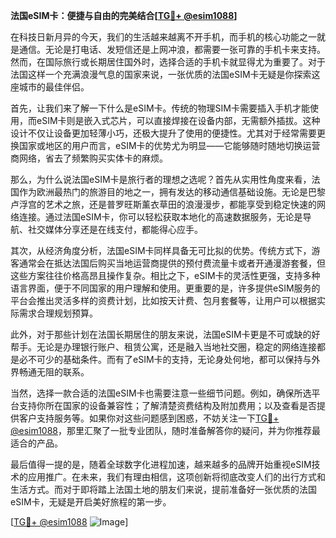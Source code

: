**法国eSIM卡：便捷与自由的完美结合[[TG💪+ @esim1088](https://t.me/s/esim1088)]**

在科技日新月异的今天，我们的生活越来越离不开手机，而手机的核心功能之一就是通信。无论是打电话、发短信还是上网冲浪，都需要一张可靠的手机卡来支持。然而，在国际旅行或长期居住国外时，选择合适的手机卡就显得尤为重要了。对于法国这样一个充满浪漫气息的国家来说，一张优质的法国eSIM卡无疑是你探索这座城市的最佳伴侣。

首先，让我们来了解一下什么是eSIM卡。传统的物理SIM卡需要插入手机才能使用，而eSIM卡则是嵌入式芯片，可以直接焊接在设备内部，无需额外插拔。这种设计不仅让设备更加轻薄小巧，还极大提升了使用的便捷性。尤其对于经常需要更换国家或地区的用户而言，eSIM卡的优势尤为明显——它能够随时随地切换运营商网络，省去了频繁购买实体卡的麻烦。

那么，为什么说法国eSIM卡是旅行者的理想之选呢？首先从实用性角度来看，法国作为欧洲最热门的旅游目的地之一，拥有发达的移动通信基础设施。无论是巴黎卢浮宫的艺术之旅，还是普罗旺斯薰衣草田的浪漫漫步，都能享受到稳定快速的网络连接。通过法国eSIM卡，你可以轻松获取本地化的高速数据服务，无论是导航、社交媒体分享还是在线支付，都能得心应手。

其次，从经济角度分析，法国eSIM卡同样具备无可比拟的优势。传统方式下，游客通常会在抵达法国后购买当地运营商提供的预付费流量卡或者开通漫游套餐，但这些方案往往价格高昂且操作复杂。相比之下，eSIM卡的灵活性更强，支持多种语言界面，便于不同国家的用户理解和使用。更重要的是，许多提供eSIM服务的平台会推出灵活多样的资费计划，比如按天计费、包月套餐等，让用户可以根据实际需求合理规划预算。

此外，对于那些计划在法国长期居住的朋友来说，法国eSIM卡更是不可或缺的好帮手。无论是办理银行账户、租赁公寓，还是融入当地社交圈，稳定的网络连接都是必不可少的基础条件。而有了eSIM卡的支持，无论身处何地，都可以保持与外界畅通无阻的联系。

当然，选择一款合适的法国eSIM卡也需要注意一些细节问题。例如，确保所选平台支持你所在国家的设备兼容性；了解清楚资费结构及附加费用；以及查看是否提供客户支持服务等。如果你对这些问题感到困惑，不妨关注一下[TG💪+ @esim1088](https://t.me/s/esim1088)，那里汇聚了一批专业团队，随时准备解答你的疑问，并为你推荐最适合的产品。

最后值得一提的是，随着全球数字化进程加速，越来越多的品牌开始重视eSIM技术的应用推广。在未来，我们有理由相信，这项创新将彻底改变人们的出行方式和生活方式。而对于即将踏上法国土地的朋友们来说，提前准备好一张优质的法国eSIM卡，无疑是开启美好旅程的第一步。

[[TG💪+ @esim1088](https://t.me/s/esim1088) ![Image](https://i.postimg.cc/4NQfJmqS/Snipaste-2025-05-13-00-14-12.png)]